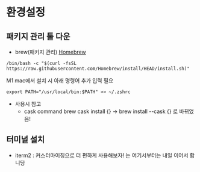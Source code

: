 # 환경설정

## 패키지 관리 툴 다운
- brew(패키지 관리) [Homebrew](https://brew.sh/index_ko)
```
/bin/bash -c "$(curl -fsSL https://raw.githubusercontent.com/Homebrew/install/HEAD/install.sh)"
```
M1 mac에서 설치 시 아래 명령어 추가 입력 필요
```
export PATH="/usr/local/bin:$PATH" >> ~/.zshrc
```

- 사용시 참고
  - cask command
    brew cask install {} -> brew install --cask {} 로 바뀌었음!
    
## 터미널 설치
- iterm2 : 커스터마이징으로 더 편하게 사용해보자! 는 여기서부터는 내일 이어서 합니당
